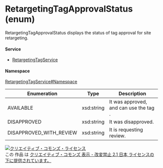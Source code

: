 

# RetargetingTagApprovalStatus (enum)

RetargetingTagApprovalStatus displays the status of tag approval for site retargeting.

#### Service

+ [RetargetingTagService](../../services/RetargetingTagService.md)

#### Namespace

[RetargetingTagService#Namespace](../../services/RetargetingTagService.md#namespace)

| Enumeration  |       Type       |          Description          |
| ------------ | ---------------- | ----------------------------- |
| AVAILABLE | xsd:string | It was approved, and can use the tag . |
| DISAPPROVED | xsd:string | It was disapproved. |
| DISAPPROVED_WITH_REVIEW | xsd:string | It is requesting review. |

<a rel="license" href="http://creativecommons.org/licenses/by-nd/2.1/jp/"><img alt="クリエイティブ・コモンズ・ライセンス" style="border-width:0" src="https://i.creativecommons.org/l/by-nd/2.1/jp/88x31.png" /></a><br />この 作品 は <a rel="license" href="http://creativecommons.org/licenses/by-nd/2.1/jp/">クリエイティブ・コモンズ 表示 - 改変禁止 2.1 日本 ライセンスの下に提供されています。</a>
